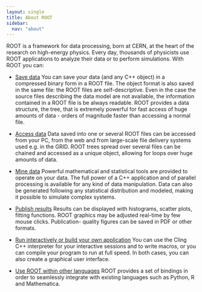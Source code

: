 ```yaml
---
layout: single
title: About ROOT
sidebar:
  nav: "about"
---
```


ROOT is a framework for data processing, born at CERN, at the heart of the research
on high-energy physics. Every day, thousands of physicists use ROOT applications
to analyze their data or to perform simulations. With ROOT you can:

  - [Save data](Save_Data) You can save your data (and any C++ object) in a compressed binary form
in a ROOT file. The object format is also saved in the same file: the ROOT files
are self-descriptive. Even in the case the source files describing the data model
are not available, the information contained in a ROOT file is be always readable.
ROOT provides a data structure, the tree, that is extremely powerful for fast access
of huge amounts of data - orders of magnitude faster than accessing a normal file.

  - [Access data](Access_Data) Data saved into one or several ROOT files can be accessed from your PC,
from the web and from large-scale file delivery systems used e.g. in the GRID.
ROOT trees spread over several files can be chained and accessed as a unique object,
allowing for loops over huge amounts of data.

  - [Mine data](Mine_Data) Powerful mathematical and statistical tools are provided to operate on
your data. The full power of a C++ application and of parallel processing is
available for any kind of data manipulation. Data can also be generated following
any statistical distribution and modeled, making it possible to simulate complex
systems.

  - [Publish results](Publish_Results) Results can be displayed with histograms, scatter plots, fitting
functions. ROOT graphics may be adjusted real-time by few mouse clicks. Publication-
quality figures can be saved in PDF or other formats.

  - [Run interactively or build your own application](Interactive_or_Built_Applications) You can use the Cling C++ interpreter
for your interactive sessions and to write macros, or you can compile your program
to run at full speed. In both cases, you can also create a graphical user interface.

  - [Use ROOT within other languages](Integration_with_other_languages) ROOT provides a set of bindings in order to seamlessly
integrate with existing languages such as Python, R and Mathematica.
